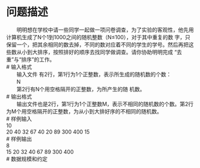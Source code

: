 <div id="pcont1" style="margin-top:20px; display:block;">

# 问题描述

<div class="pdcont">　　明明想在学校中请一些同学一起做一项问卷调查，为了实验的客观性，他先用计算机生成了N个1到1000之间的随机整数（N≤100），对于其中重复的数 字，只保留一个，把其余相同的数去掉，不同的数对应着不同的学生的学号。然后再把这些数从小到大排序，按照排好的顺序去找同学做调查。请你协助明明完成 “去重”与“排序”的工作。</div>
# 输入格式

<div class="pdcont">　　输入文件 有2行，第1行为1个正整数，表示所生成的随机数的个数：<br/>
　　N<br/>
　　第2行有N个用空格隔开的正整数，为所产生的随 机数。</div>
# 输出格式

<div class="pdcont">　　输出文件也是2行，第1行为1个正整数M，表示不相同的随机数的个数。第2行为M个用空格隔开的正整数，为从小到大排好序的不相同的随机数。</div>
# 样例输入

<div class="pddata">10<br/>
20 40 32 67 40 20 89 300 400 15</div>
# 样例输出

<div class="pddata">8<br/>
15 20 32 40 67 89 300 400</div>
# 数据规模和约定



</div>